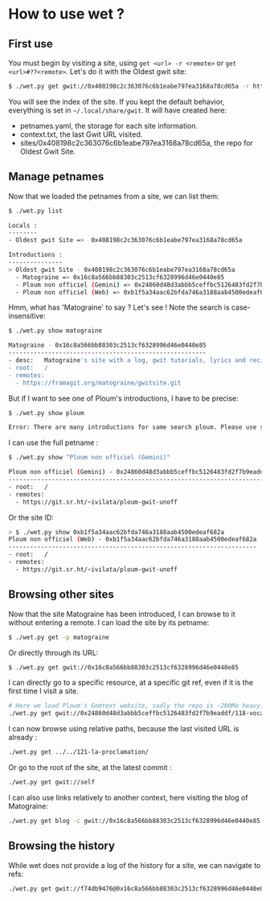 How to use wet ?
================

First use
---------

You must begin by visiting a site, using `get <url> -r <remote>` or `get <url>#??<remote>`.
Let's do it with the Oldest gwit site:

```bash
$ ./wet.py get gwit://0x408198c2c363076c6b1eabe797ea3168a78cd65a -r https://git.sr.ht/~ivilata/oldest-gwit-site
```

You will see the index of the site. If you kept the default behavior, everything is set in `~/.local/share/gwit`. It will have created here:
- petnames.yaml, the storage for each site information.
- context.txt, the last Gwit URL visited.
- sites/0x408198c2c363076c6b1eabe797ea3168a78cd65a, the repo for Oldest Gwit Site.

Manage petnames
-------------

Now that we loaded the petnames from a site, we can list them:
```bash
$ ./wet.py list

Locals :
--------
- Oldest gwit Site =>  0x408198c2c363076c6b1eabe797ea3168a78cd65a

Introductions :
---------------
> Oldest gwit Site - 0x408198c2c363076c6b1eabe797ea3168a78cd65a
  - Matograine => 0x16c8a566bb88303c2513cf6328996d46e0440e85
  - Ploum non officiel (Gemini) => 0x24860d48d3abbb5ceffbc5126483fd2f7b9eaddf
  - Ploum non officiel (Web) => 0xb1f5a34aac62bfda746a3188aab4500edeaf682a
```

Hmm, what has 'Matograine' to say ? Let's see ! Note the search is case-insensitive:

```bash
$ ./wet.py show matograine

Matograine - 0x16c8a566bb88303c2513cf6328996d46e0440e85
-------------------------------------------------------
- desc:   Matograine's site with a log, gwit tutorials, lyrics and recipes.
- root:   /
- remotes:
  - https://framagit.org/matograine/gwitsite.git
```

But if I want to see one of Ploum's introductions, I have to be precise:

```bash
$ ./wet.py show ploum

Error: There are many introductions for same search ploum. Please use site IDs.
```

I can use the full petname :

```bash
$ ./wet.py show "Ploum non officiel (Gemini)"

Ploum non officiel (Gemini) - 0x24860d48d3abbb5ceffbc5126483fd2f7b9eaddf
------------------------------------------------------------------------
- root:   /
- remotes:
  - https://git.sr.ht/~ivilata/ploum-gwit-unoff
```

Or the site ID:

```bash
> $ ./wet.py show 0xb1f5a34aac62bfda746a3188aab4500edeaf682a
Ploum non officiel (Web) - 0xb1f5a34aac62bfda746a3188aab4500edeaf682a
---------------------------------------------------------------------
- root:   /
- remotes:
  - https://git.sr.ht/~ivilata/ploum-gwit-unoff

```

Browsing other sites
--------------------

Now that the site Matograine has been introduced, I can browse to it without entering a remote.
I can load the site by its petname:

```bash
$ ./wet.py get -p matograine
```

Or directly through its URL:

```bash
$ ./wet.py get gwit://0x16c8a566bb88303c2513cf6328996d46e0440e85
```

I can directly go to a specific resource, at a specific git ref, even if it is the first time I visit a site. 

```bash
# Here we load Ploum's Gemtext website, sadly the repo is ~200Mo heavy, I am positive we could divide it by 10. Please be patient while the repo is cloned.
./wet.py get gwit://0x24860d48d3abbb5ceffbc5126483fd2f7b9eaddf/118-vocabulaire-romantisme-d-ascenceur/ 
```

I can now browse using relative paths, because the last visited URL is already :
```bash
./wet.py get ../../121-la-proclamation/
```

Or go to the root of the site, at the latest commit :
```bash
./wet.py get gwit://self
```

I can also use links relatively to another context, here visiting the blog of Matograine:
```bash
./wet.py get blog -c gwit://0x16c8a566bb88303c2513cf6328996d46e0440e85
```

Browsing the history
--------------------

While wet does not provide a log of the history for a site, we can navigate to refs:
```bash
./wet.py get gwit://f74db9476@0x16c8a566bb88303c2513cf6328996d46e0440e85/blog
```